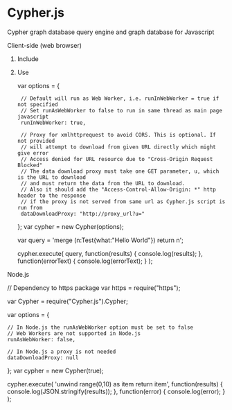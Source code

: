 # Cypher.js
Cypher graph database query engine and graph database for Javascript

Client-side (web browser)

1. Include
	
	<script type="text/javascript" src="Cypher.min.js"></script>

2. Use
	
	var options = {

		// Default will run as Web Worker, i.e. runInWebWorker = true if not specified
		// Set runAsWebWorker to false to run in same thread as main page javascript
		runInWebWorker: true,

		// Proxy for xmlhttprequest to avoid CORS. This is optional. If not provided
		// will attempt to download from given URL directly which might give error
		// Access denied for URL resource due to "Cross-Origin Request Blocked"
		// The data download proxy must take one GET parameter, u, which is the URL to download
		// and must return the data from the URL to download. 
		// Also it should add the "Access-Control-Allow-Origin: *" http header to the response
		// if the proxy is not served from same url as Cypher.js script is run from
		dataDownloadProxy: "http://proxy_url?u="

	};
	var cypher = new Cypher(options);
	
	var query = 'merge (n:Test{what:"Hello World"}) return n';
	
	cypher.execute(
		query,
		function(results) {
			console.log(results);
		},
		function(errorText) {
			console.log(errorText);
		}
	);

Node.js

// Dependency to https package
var https = require("https");

var Cypher = require("Cypher.js").Cypher;

var options = {

	// In Node.js the runAsWebWorker option must be set to false
	// Web Workers are not supported in Node.js
	runAsWebWorker: false,

	// In Node.js a proxy is not needed
	dataDownloadProxy: null

};
var cypher = new Cypher(true);

cypher.execute(
	'unwind range(0,10) as item return item',
	function(results) {
		console.log(JSON.stringify(results));
	},
	function(error) {
		console.log(error);
	}
);
